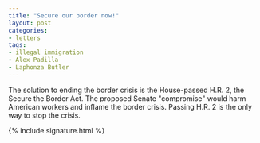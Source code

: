 ```yaml
---
title: "Secure our border now!"
layout: post
categories:
- letters
tags:
- illegal immigration
- Alex Padilla
- Laphonza Butler
---
```


The solution to ending the border crisis is the House-passed H.R. 2, the Secure the Border Act. The proposed Senate "compromise" would harm American workers and inflame the border crisis. Passing H.R. 2 is the only way to stop the crisis.

{% include signature.html %}
